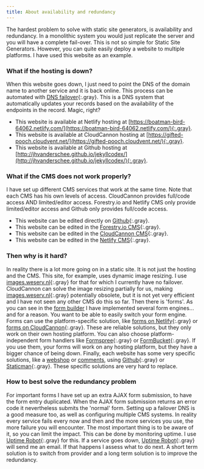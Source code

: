 ```yaml
---
title: About availability and redundancy
---
```


The hardest problem to solve with static site generators, is availability and redundancy. In a monolithic system you would just replicate the server and you will have a complete fail-over. This is not so simple for Static Site Generators. However, you can quite easily deploy a website to multiple platforms. I have used this website as an example.

### What if the hosting is down?

When this website goes down, I just need to point the DNS of the domain name to another service and it is back online. This process can be automated with [DNS failover](https://dnsmadeeasy.com/services/dnsfailover/){:.gray}. This is a DNS system that automatically updates your records based on the availability of the endpoints in the record. Magic, right?

- This website is available at Netlify hosting at [https://boatman-bird-64062.netlify.com/](https://boatman-bird-64062.netlify.com/){:.gray}.
- This website is available at CloudCannon hosting at [https://gifted-pooch.cloudvent.net/](https://gifted-pooch.cloudvent.net/){:.gray}.
- This website is available at Github hosting at [http://jhvanderschee.github.io/jekyllcodex/](http://jhvanderschee.github.io/jekyllcodex/){:.gray}.

### What if the CMS does not work properly?

I have set up different CMS services that work at the same time. Note that each CMS has his own levels of access. CloudCannon provides full/code access AND limited/editor access. Forestry.io and Netlify CMS only provide limited/editor access and Github only provides full/code access.

- This website can be edited directly on [Github](https://github.com/jhvanderschee/jekyllcodex){:.gray}.
- This website can be edited in the [Forestry.io CMS](https://forestry.io){:.gray}.
- This website can be edited in the [CloudCannon CMS](https://cloudcannon.com){:.gray}.
- This website can be edited in the [Netlify CMS](https://www.netlifycms.org){:.gray}.

### Then why is it hard?

In reality there is a lot more going on in a static site. It is not just the hosting and the CMS. This site, for example, uses dynamic image resizing. I use [images.weserv.nl](https://images.weserv.nl){:.gray} for that for which I currently have no failover. CloudCannon can solve the image resizing partially for us, making [images.weserv.nl](https://images.weserv.nl){:.gray} potentially obsolete, but it is not yet very efficient and I have not seen any other CMS do this so far. Then there is 'forms'. As you can see in the [form builder](/without-plugin/form-builder) I have implemented several form engines... and for a reason. You want to be able to easily switch your form engine. Forms can use the platform-specific solution, like [forms on Netlify](https://www.netlify.com/docs/form-handling/){:.gray} or [forms on CloudCannon](https://docs.cloudcannon.com/hosting/forms/introduction/){:.gray}. These are reliable solutions, but they only work on their own hosting platform. You can also choose platform-independent form handlers like [Formspree](https://formspree.io/){:.gray} or [FormBucket](https://www.formbucket.com/){:.gray}. If you use them, your forms will work on any hosting platform, but they have a bigger chance of being down. Finally, each website has some very specific solutions, like a [webshop](/without-plugin/webshop) or [comments](/without-plugin/comments), using [Github](https://github.com/){:.gray} or [Staticman](https://staticman.net/){:.gray}. These specific solutions are very hard to replace.

### How to best solve the redundancy problem

For important forms I have set up an extra AJAX form submission, to have the form entry duplicated. When the AJAX form submission returns an error code it nevertheless submits the 'normal' form. Setting up a failover DNS is a good measure too, as well as configuring multiple CMS systems. In reality every service fails every now and then and the more services you use, the more failure you will encounter. The most important thing is to be aware of it, so you can limit the impact. This can be done by monitoring uptime. I use [Uptime Robot](https://uptimerobot.com){:.gray} for this. If a service goes down, [Uptime Robot](https://uptimerobot.com){:.gray} will send me an email. If that happens I assess what to do next. A short term solution is to switch from provider and a long term solution is to improve the redundancy.
